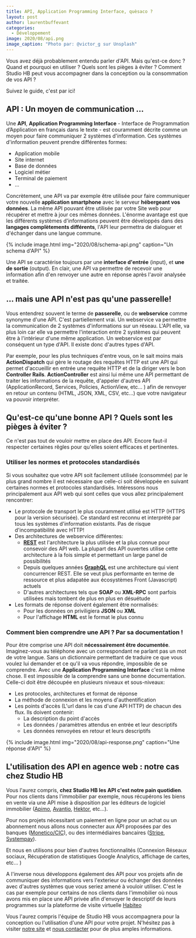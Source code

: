 ```yaml
---
title: API, Application Programming Interface, quèsaco ?
layout: post
author: laurentbuffevant
categories:
  - Développement
image: 2020/08/api.png
image_caption: "Photo par: @victor_g sur Unsplash"
---
```


Vous avez déjà probablement entendu parler d'API. Mais qu'est-ce donc ? Quand et pourquoi en utiliser ? Quels sont les pièges à éviter ? Comment Studio HB peut vous accompagner dans la conception ou la consommation de vos API ?

Suivez le guide, c'est par ici!


## API : Un moyen de communication ...

Une **API**, **Application Programming Interface** - Interface de Programmation d’Application en français dans le texte - est couramment décrite comme un moyen pour faire communiquer 2 systèmes d'information. Ces systèmes d'information peuvent prendre différentes formes:
* Application mobile
* Site internet
* Base de données
* Logiciel métier
* Terminal de paiement
* ...

Concrètement, une API va par exemple être utilisée pour faire communiquer votre nouvelle **application smartphone** avec le serveur **hébergeant vos données**. La même API pouvant être utilisée par votre Site web pour récupérer et mettre à jour ces mêmes données. L'énorme avantage est que les différents systèmes d'informations peuvent être développés dans des **langages complètements différents**, l'API leur permettra de dialoguer et d'échanger dans une langue commune.

{% include image.html img="2020/08/schema-api.png" caption="Un schema d'API" %}

Une API se caractérise toujours par une **interface d'entrée** (input), et **une de sortie** (output). En clair, une API va permettre de recevoir une information afin d'en renvoyer une autre en réponse après l'avoir analysée et traitée.

## ... mais une API n'est pas qu'une passerelle!

Vous entendrez souvent le terme de **passerelle**, ou de **webservice** comme synonyme d'une API. C'est partiellement vrai. Un webservice va permettre la communication de 2 systèmes d'informations sur un réseau. L'API elle, va plus loin car elle va permettre l'interaction entre 2 systèmes qui peuvent être à l'intérieur d'une même application. Un webservice est par conséquent un type d'API. Il existe donc d'autres types d'API.

Par exemple, pour les plus techniques d'entre vous, on le sait moins mais **ActionDispatch** qui gère le routage des requêtes HTTP est une API qui permet d'accueillir en entrée une requête HTTP et de la diriger vers le bon **Controller Rails**. **ActionController** est ainsi lui même une API permettant de traiter les informations de la requête, d'appeler d'autres API (ApplicationRecord, Services, Policies, ActionView, etc... ) afin de renvoyer en retour un contenu (HTML, JSON, XML, CSV, etc...) que votre navigateur va pouvoir interpréter.

## Qu'est-ce qu'une bonne API ? Quels sont les pièges à éviter ?

Ce n'est pas tout de vouloir mettre en place des API. Encore faut-il respecter certaines rêgles pour qu'elles soient efficaces et pertinentes.

### Utiliser les normes et protocoles standardisés

Si vous souhaitez que votre API soit facilement utilisée (consommée) par le plus grand nombre il est nécessaire que celle-ci soit développée en suivant certaines normes et protocoles standardisés. Intéressons nous principalement aux API web qui sont celles que vous allez principalement rencontrer:

* Le protocole de transport le plus couramment utilisé est HTTP (HTTPS pour la version sécurisée). Ce standard est reconnu et interprété par tous les systèmes d'information existants. Pas de risque d'incompatibilité avec HTTP!
* Des architectures de webservice différentes:
  * **[REST](https://fr.wikipedia.org/wiki/Representational_state_transfer)** est l'architecture la plus utilisée et la plus connue pour consevoir des API web. La plupart des API ouvertes utilise cette architecture à la fois simple et permettant un large panel de possibilités
  * Depuis quelques années **[GraphQL](https://www.howtographql.com/)** est une architecture qui vient concurrencer REST. Elle se veut plus performante en terme de ressource et plus adapatée aux écosystèmes Front (Javascript) actuels
  * D'autres architectures tels que **SOAP** ou **XML-RPC** sont parfois utilisées mais tombent de plus en plus en désuétude
* Les formats de réponse doivent également être normalisés:
  * Pour les données on priviligiera **JSON** ou **XML**
  * Pour l'affichage **HTML** est le format le plus connu


### Comment bien comprendre une API ? Par sa documentation !

Pour être comprise une API doit **nécessairement être documentée**. Imaginez-vous au téléphone avec un correspondant ne parlant pas un mot de votre langue. Sans un dictionnaire permettant de traduire ce que vous voulez lui demander et ce qu'il va vous répondre, impossible de se comprendre. Avec une **Application Programming Interface** c'est la même chose. Il est impossible de la comprendre sans une bonne documentation. Celle-ci doit être découpée en plusieurs niveaux et sous-niveaux:
* Les protocoles, architectures et format de réponse
* La méthode de connexion et les moyens d'authentification
* Les points d'accès (L'url dans le cas d'une API HTTP) de chacun des flux. Ils doivent contenir:
  * La description du point d'accès
  * Les données / paramètres attendus en entrée et leur descriptifs
  * Les données renvoyées en retour et leurs descriptifs

{% include image.html img="2020/08/api-response.png" caption="Une réponse d'API" %}

## L'utilisation des API en agence web : notre cas chez Studio HB

Vous l'aurez compris, **chez Studio HB les API c'est notre pain quotidien**. Pour nos clients dans l'immobilier par exemple, nous récupérons les biens en vente via une API mise à disposition par les éditeurs de logiciel immobilier ([Apimo](https://apimo.net/fr/), [Avantio](https://www.avantio.fr/), [Hektor](https://www.la-boite-immo.com/logiciel-immobilier.html), etc...).

Pour nos projets nécessitant un paiement en ligne pour un achat ou un abonnement nous allons nous connecter aux API proposées par des banques ([Monetico/CIC](https://www.monetico-paiement.fr/fr/accueil.html)), ou des intermédiaires bancaires ([Stripe](https://stripe.com/en-fr), [Systempay](https://paiement.systempay.fr/doc/fr-FR/)).

Et nous en utilisons pour bien d'autres fonctionnalités (Connexion Réseaux sociaux, Récupération de statistiques Google Analytics, affichage de cartes, etc... )

A l'inverse nous développons également des API pour vos projets afin de communiquer des informations vers l'exterieur ou échanger des données avec d'autres systèmes que vous seriez amené à vouloir utiliser. C'est le cas par exemple pour certains de nos clients dans l'immobilier où nous avons mis en place une API privée afin d'envoyer le descriptif de leurs programmes sur la plateforme de visite virtuelle [Habiteo](https://www.habiteo.com/)

Vous l'aurez compris l'équipe de Studio HB vous accompagnera pour la conception ou l'utilisation d'une API pour votre projet. N'hésitez pas à visiter [notre site](https://www.studio-hb.com/) et [nous contacter](https://www.studio-hb.com/contactez-nous/new) pour de plus amples informations.

